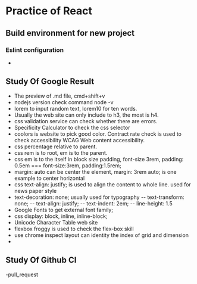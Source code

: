 # Practice of React

## Build environment for new project

### Eslint configuration

-

## Study Of Google Result

- The preview of .md file, cmd+shift+v
- nodejs version check command node -v
- lorem to input random text, lorem10 for ten words.
- Usually the web site can only include to h3, the most is h4.
- css validation service can check whether there are errors.
- Specificity Calculator to check the css selector
- coolors is website to pick good color. Contract rate check is used to check accessibility WCAG Web content accessibility.
- css percentage relative to parent.
- css rem is to root, em is to the parent.
- css em is to the itself in block size padding, font-size 3rem, padding: 0.5em === font-size:3rem, padding:1.5rem;
- margin: auto can be center the element, margin: 3rem auto; is one example to center horizontal
- css text-align: justify; is used to align the content to whole line. used for news paper style
- text-decoration: none; usually used for typography
  -- text-transform: none;
  -- text-align: justify;
  -- text-indent: 2em;
  -- line-height: 1.5
- Google Fonts to get external font family;
- css display: block, inline, inline-block;
- Unicode Character Table web site
- flexbox froggy is used to check the flex-box skill
- use chrome inspect layout can identity the index of grid and dimension
-

## Study Of Github CI

-pull_request
